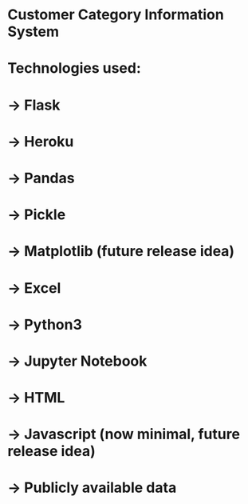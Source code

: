 # Customer Category Information System

# Technologies used:
# -> Flask
# -> Heroku
# -> Pandas
# -> Pickle
# -> Matplotlib (future release idea)
# -> Excel
# -> Python3
# -> Jupyter Notebook
# -> HTML
# -> Javascript (now minimal, future release idea)
# -> Publicly available data
